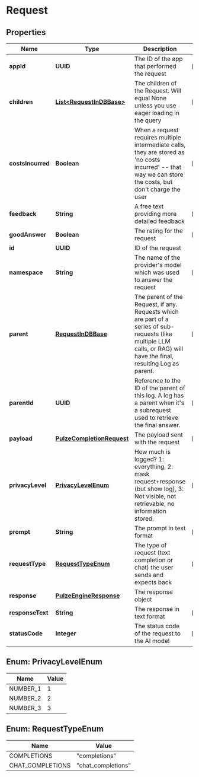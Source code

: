 

# Request


## Properties

| Name | Type | Description | Notes |
|------------ | ------------- | ------------- | -------------|
|**appId** | **UUID** | The ID of the app that performed the request |  [optional] |
|**children** | [**List&lt;RequestInDBBase&gt;**](RequestInDBBase.md) | The children of the Request. Will equal None unless you use eager loading in the query |  [optional] |
|**costsIncurred** | **Boolean** | When a request requires multiple intermediate calls, they are stored as &#39;no costs incurred&#39; -- that way we can store the costs, but don&#39;t charge the user |  [optional] |
|**feedback** | **String** | A free text providing more detailed feedback |  [optional] |
|**goodAnswer** | **Boolean** | The rating for the request |  [optional] |
|**id** | **UUID** | ID of the request |  |
|**namespace** | **String** | The name of the provider&#39;s model which was used to answer the request |  [optional] |
|**parent** | [**RequestInDBBase**](RequestInDBBase.md) | The parent of the Request, if any. Requests which are part of a series of sub-requests (like multiple LLM calls, or RAG) will have the final, resulting Log as parent. |  [optional] |
|**parentId** | **UUID** | Reference to the ID of the parent of this log. A log has a parent when it&#39;s a subrequest used to retrieve the final answer. |  [optional] |
|**payload** | [**PulzeCompletionRequest**](PulzeCompletionRequest.md) | The payload sent with the request |  [optional] |
|**privacyLevel** | [**PrivacyLevelEnum**](#PrivacyLevelEnum) | How much is logged? 1: everything, 2: mask request+response (but show log), 3: Not visible, not retrievable, no information stored. |  [optional] |
|**prompt** | **String** | The prompt in text format |  [optional] |
|**requestType** | [**RequestTypeEnum**](#RequestTypeEnum) | The type of request (text completion or chat) the user sends and expects back |  [optional] |
|**response** | [**PulzeEngineResponse**](PulzeEngineResponse.md) | The response object |  |
|**responseText** | **String** | The response in text format |  [optional] |
|**statusCode** | **Integer** | The status code of the request to the AI model |  [optional] |



## Enum: PrivacyLevelEnum

| Name | Value |
|---- | -----|
| NUMBER_1 | 1 |
| NUMBER_2 | 2 |
| NUMBER_3 | 3 |



## Enum: RequestTypeEnum

| Name | Value |
|---- | -----|
| COMPLETIONS | &quot;completions&quot; |
| CHAT_COMPLETIONS | &quot;chat_completions&quot; |



